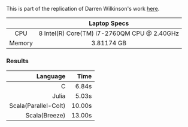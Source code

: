 This is part of the replication of Darren Wilkinson's work [here][1].


| |Laptop Specs |
|:---:|:---:|
| CPU    | 8  Intel(R) Core(TM) i7-2760QM CPU @ 2.40GHz |
| Memory | 3.81174 GB |


### Results

| Language | Time |
|---:|---:|
|                   C|  6.84s |
|               Julia|  5.03s |
|Scala(Parallel-Colt)| 10.00s |
|       Scala(Breeze)| 13.00s |

[1]: https://darrenjw.wordpress.com/2011/07/16/gibbs-sampler-in-various-languages-revisited/
